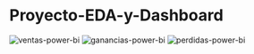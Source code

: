 # Proyecto-EDA-y-Dashboard

![ventas-power-bi](https://github.com/toby5599/Proyecto-EDA-y-Dashboard/assets/131751919/0fe84884-f9af-49ca-b666-c3371ab2ce55)
![ganancias-power-bi](https://github.com/toby5599/Proyecto-EDA-y-Dashboard/assets/131751919/50eee3ae-c799-4d06-9f2a-53ce065c5dad)
![perdidas-power-bi](https://github.com/toby5599/Proyecto-EDA-y-Dashboard/assets/131751919/08af2430-d48a-4c6f-88c9-d1ad08fef36c)
